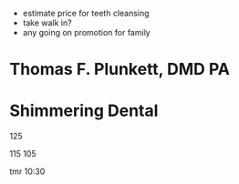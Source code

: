 - estimate price for teeth cleansing
- take walk in?
- any going on promotion for family
# Thomas F. Plunkett, DMD PA


# Shimmering Dental

125

115  105 

tmr 10:30
 